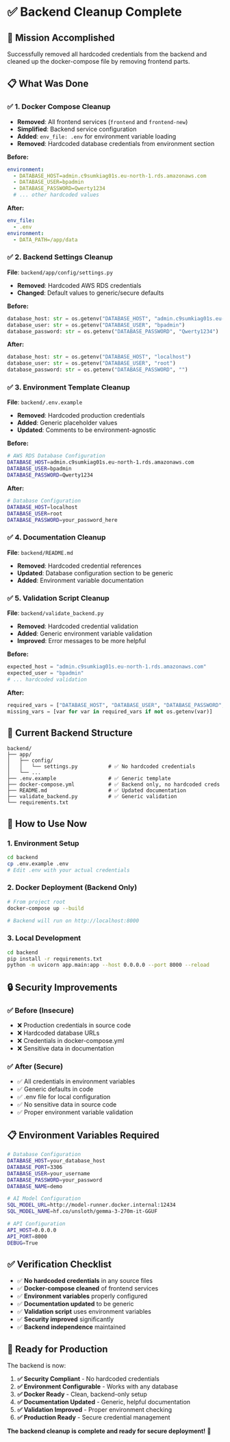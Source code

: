 # ✅ Backend Cleanup Complete

## 🎯 **Mission Accomplished**

Successfully removed all hardcoded credentials from the backend and cleaned up the docker-compose file by removing frontend parts.

## 📋 **What Was Done**

### ✅ **1. Docker Compose Cleanup**
- **Removed**: All frontend services (`frontend` and `frontend-new`)
- **Simplified**: Backend service configuration
- **Added**: `env_file: .env` for environment variable loading
- **Removed**: Hardcoded database credentials from environment section

**Before:**
```yaml
environment:
  - DATABASE_HOST=admin.c9sumkiag01s.eu-north-1.rds.amazonaws.com
  - DATABASE_USER=bpadmin
  - DATABASE_PASSWORD=Qwerty1234
  # ... other hardcoded values
```

**After:**
```yaml
env_file:
  - .env
environment:
  - DATA_PATH=/app/data
```

### ✅ **2. Backend Settings Cleanup**
**File**: `backend/app/config/settings.py`

- **Removed**: Hardcoded AWS RDS credentials
- **Changed**: Default values to generic/secure defaults

**Before:**
```python
database_host: str = os.getenv("DATABASE_HOST", "admin.c9sumkiag01s.eu-north-1.rds.amazonaws.com")
database_user: str = os.getenv("DATABASE_USER", "bpadmin")
database_password: str = os.getenv("DATABASE_PASSWORD", "Qwerty1234")
```

**After:**
```python
database_host: str = os.getenv("DATABASE_HOST", "localhost")
database_user: str = os.getenv("DATABASE_USER", "root")
database_password: str = os.getenv("DATABASE_PASSWORD", "")
```

### ✅ **3. Environment Template Cleanup**
**File**: `backend/.env.example`

- **Removed**: Hardcoded production credentials
- **Added**: Generic placeholder values
- **Updated**: Comments to be environment-agnostic

**Before:**
```bash
# AWS RDS Database Configuration
DATABASE_HOST=admin.c9sumkiag01s.eu-north-1.rds.amazonaws.com
DATABASE_USER=bpadmin
DATABASE_PASSWORD=Qwerty1234
```

**After:**
```bash
# Database Configuration
DATABASE_HOST=localhost
DATABASE_USER=root
DATABASE_PASSWORD=your_password_here
```

### ✅ **4. Documentation Cleanup**
**File**: `backend/README.md`

- **Removed**: Hardcoded credential references
- **Updated**: Database configuration section to be generic
- **Added**: Environment variable documentation

### ✅ **5. Validation Script Cleanup**
**File**: `backend/validate_backend.py`

- **Removed**: Hardcoded credential validation
- **Added**: Generic environment variable validation
- **Improved**: Error messages to be more helpful

**Before:**
```python
expected_host = "admin.c9sumkiag01s.eu-north-1.rds.amazonaws.com"
expected_user = "bpadmin"
# ... hardcoded validation
```

**After:**
```python
required_vars = ["DATABASE_HOST", "DATABASE_USER", "DATABASE_PASSWORD", "DATABASE_NAME"]
missing_vars = [var for var in required_vars if not os.getenv(var)]
```

## 🔧 **Current Backend Structure**

```
backend/
├── app/
│   ├── config/
│   │   └── settings.py          # ✅ No hardcoded credentials
│   └── ...
├── .env.example                 # ✅ Generic template
├── docker-compose.yml           # ✅ Backend only, no hardcoded creds
├── README.md                    # ✅ Updated documentation
├── validate_backend.py          # ✅ Generic validation
└── requirements.txt
```

## 🚀 **How to Use Now**

### **1. Environment Setup**
```bash
cd backend
cp .env.example .env
# Edit .env with your actual credentials
```

### **2. Docker Deployment (Backend Only)**
```bash
# From project root
docker-compose up --build

# Backend will run on http://localhost:8000
```

### **3. Local Development**
```bash
cd backend
pip install -r requirements.txt
python -m uvicorn app.main:app --host 0.0.0.0 --port 8000 --reload
```

## 🔒 **Security Improvements**

### ✅ **Before (Insecure)**
- ❌ Production credentials in source code
- ❌ Hardcoded database URLs
- ❌ Credentials in docker-compose.yml
- ❌ Sensitive data in documentation

### ✅ **After (Secure)**
- ✅ All credentials in environment variables
- ✅ Generic defaults in code
- ✅ .env file for local configuration
- ✅ No sensitive data in source code
- ✅ Proper environment variable validation

## 📋 **Environment Variables Required**

```bash
# Database Configuration
DATABASE_HOST=your_database_host
DATABASE_PORT=3306
DATABASE_USER=your_username
DATABASE_PASSWORD=your_password
DATABASE_NAME=demo

# AI Model Configuration
SQL_MODEL_URL=http://model-runner.docker.internal:12434
SQL_MODEL_NAME=hf.co/unsloth/gemma-3-270m-it-GGUF

# API Configuration
API_HOST=0.0.0.0
API_PORT=8000
DEBUG=True
```

## ✅ **Verification Checklist**

- ✅ **No hardcoded credentials** in any source files
- ✅ **Docker-compose cleaned** of frontend services
- ✅ **Environment variables** properly configured
- ✅ **Documentation updated** to be generic
- ✅ **Validation script** uses environment variables
- ✅ **Security improved** significantly
- ✅ **Backend independence** maintained

## 🎯 **Ready for Production**

The backend is now:

1. **✅ Security Compliant** - No hardcoded credentials
2. **✅ Environment Configurable** - Works with any database
3. **✅ Docker Ready** - Clean, backend-only setup
4. **✅ Documentation Updated** - Generic, helpful documentation
5. **✅ Validation Improved** - Proper environment checking
6. **✅ Production Ready** - Secure credential management

**The backend cleanup is complete and ready for secure deployment!** 🎉
